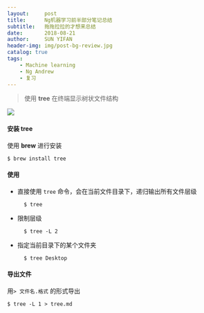 ```yaml
---
layout:     post
title:      Ng机器学习前半部分笔记总结
subtitle:   拖拖拉拉的才想来总结
date:       2018-08-21
author:     SUN YIFAN
header-img: img/post-bg-review.jpg
catalog: true
tags:
    - Machine learning
    - Ng Andrew
    - 复习
---
```


> 使用 **tree** 在终端显示树状文件结构

![](https://ww4.sinaimg.cn/large/006tKfTcgy1fdhotefcb5j315s0ugjwk.jpg)

#### 安装 tree
使用 **brew** 进行安装

	$ brew install tree

#### 使用
- 直接使用 `tree` 命令，会在当前文件目录下，递归输出所有文件层级
	
		$ tree

- 限制层级

		$ tree -L 2

- 指定当前目录下的某个文件夹

		$ tree Desktop
	
#### 导出文件  
用`> 文件名.格式` 的形式导出

	$ tree -L 1 > tree.md